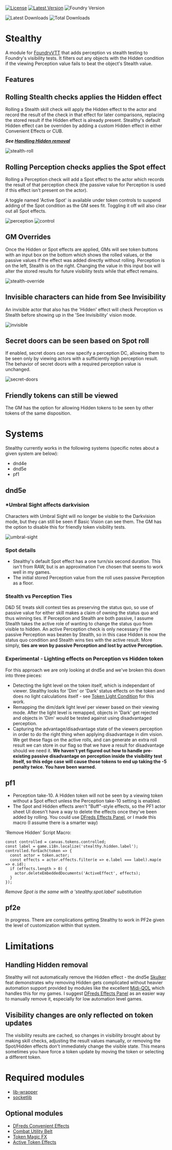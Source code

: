 [![License](https://img.shields.io/github/license/eligarf/stealthy?label=License)](LICENSE)
[![Latest Version](https://img.shields.io/github/v/release/eligarf/stealthy?display_name=tag&sort=semver&label=Latest%20Version)](https://github.com/eligarf/stealthy/releases/latest)
![Foundry Version](https://img.shields.io/endpoint?url=https://foundryshields.com/version?url=https%3A%2F%2Fraw.githubusercontent.com%2Feligarf%2Fstealthy%2Fdev%2Fmodule.json)

![Latest Downloads](https://img.shields.io/github/downloads/eligarf/stealthy/latest/total?color=blue&label=latest%20downloads)
![Total Downloads](https://img.shields.io/github/downloads/eligarf/stealthy/total?color=blue&label=total%20downloads)
# Stealthy

A module for [FoundryVTT](https://foundryvtt.com) that adds perception vs stealth testing to Foundry's visibility tests. It filters out any objects with the Hidden condition if the viewing Perception value fails to beat the object's Stealth value.

## Features

## **Rolling Stealth checks applies the Hidden effect**
Rolling a Stealth skill check will apply the Hidden effect to the actor and record the result of the check in that effect for later comparisons, replacing the stored result if the Hidden effect is already present. Stealthy's default Hidden effect can be overriden by adding a custom Hidden effect in either Convenient Effects or CUB.

***See [Handling Hidden removal](#handling-hidden-removal)***

![stealth-roll](https://user-images.githubusercontent.com/16523503/209989026-e0d2dad2-8dc1-459c-8824-a2332ce8a9cd.gif)

## **Rolling Perception checks applies the Spot effect**
Rolling a Perception check will add a Spot effect to the actor which records the result of that perception check (the passive value for Perception is used if this effect isn't present on the actor).

A toggle named 'Active Spot' is available under token controls to suspend adding of the Spot condition as the GM sees fit. Toggling it off will also clear out all Spot effects.

![perception](https://user-images.githubusercontent.com/16523503/209989470-aac2bdb4-fee4-44c0-a6b7-916e69353081.gif)
![control](https://user-images.githubusercontent.com/16523503/210176825-3fcb3183-81db-4f64-836a-81f29199b580.png)

## **GM Overrides**
Once the Hidden or Spot effects are applied, GMs will see token buttons with an input box on the bottom which shows the rolled values, or the passive values if the effect was added directly without rolling. Perception is on the left, Stealth is on the right. Changing the value in this input box will alter the stored results for future visibility tests while that effect remains.

![stealth-override](https://user-images.githubusercontent.com/16523503/209896031-675ab0e3-93e6-4d9c-8eeb-c11abe39fdab.gif)

## **Invisible characters can hide from See Invisibility**
An invisible actor that also has the 'Hidden' effect will check Perception vs Stealth before showing up in the 'See Invisibility' vision mode.

![invisible](https://user-images.githubusercontent.com/16523503/210176827-03fda57a-6d09-4144-8253-b8b7cd9155ac.gif)

## **Secret doors can be seen based on Spot roll**
If enabled, secret doors can now specify a perception DC, allowing them to be seen only by viewing actors with a sufficiently high perception result. The behavior of secret doors with a required perception value is unchanged.

![secret-doors](https://user-images.githubusercontent.com/16523503/212574216-6cc5b0ad-f432-441e-b11a-f4aa2b15cbd1.gif)

## **Friendly tokens can still be viewed**
The GM has the option for allowing Hidden tokens to be seen by other tokens of the same disposition.

# Systems
Stealthy currently works in the following systems (specific notes about a given system are below):
- dnd4e
- dnd5e
- pf1

## dnd5e
### *Umbral Sight affects darkvision
Characters with Umbral Sight will no longer be visible to the Darkvision mode, but they can still be seen if Basic Vision can see them. The GM has the option to disable this for friendly token visibility tests.

![umbral-sight](https://user-images.githubusercontent.com/16523503/209987083-487aee33-b75e-452f-9433-7302ffdaeab3.gif)

### Spot details
- Stealthy's default Spot effect has a one turn/six second duration. This isn't from RAW, but is an approximation I've chosen that seems to work well in my games.
- The initial stored Perception value from the roll uses passive Perception as a floor.

### Stealth vs Perception Ties
D&D 5E treats skill contest ties as preserving the status quo, so use of passive value for either skill makes a claim of owning the status quo and thus winning ties. If Perception and Stealth are both passive, I assume Stealth takes the active role of wanting to change the status quo from visible to hidden. An active Perception check is only necessary if the passive Perception was beaten by Stealth, so in this case Hidden is now the status quo condition and Stealth wins ties with the active result. More simply, **ties are won by passive Perception and lost by active Perception.**

### Experimental - Lighting effects on Perception vs Hidden token
For this approach we are only looking at dnd5e and we've broken this down into three pieces:
- Detecting the light level on the token itself, which is independant of viewer. Stealthy looks for 'Dim' or 'Dark' status effects on the token and does no light calculations itself - see [Token Light Condition](https://foundryvtt.com/packages/tokenlightcondition) for this work.
- Remapping the dim/dark light level per viewer based on their viewing mode. After the light level is remapped, objects in 'Dark' get rejected and objects in 'Dim' would be tested against using disadvantaged perception.
- Capturing the advantage/disadvantage state of the viewers perception in order to do the right thing when applying disadvantage in dim vision. We get these flags on the active rolls, and can generate an extra roll result we can store in our flag so that we have a result for disadvantage should we need it. **We haven't yet figured out how to handle pre-existing passive disadvantage on perception inside the visibility test itself, so this edge case will cause those tokens to end up taking the -5 penalty twice. You have been warned.**

## pf1
  - Perception take-10. A Hidden token will not be seen by a viewing token without a Spot effect unless the Perception take-10 setting is enabled.
  - The Spot and Hidden effects aren't "Buff"-style effects, so the PF1 actor sheet UI doesn't have a way to delete the effects once they've been added by rolling. You could use [DFreds Effects Panel](https://foundryvtt.com/packages/dfreds-effects-panel), or I made this macro (I assume there is a smarter way)

'Remove Hidden' Script Macro:
```
const controlled = canvas.tokens.controlled;
const label = game.i18n.localize('stealthy.hidden.label');
controlled.forEach(token => {
  const actor = token.actor;
  const effects = actor.effects.filter(e => e.label === label).map(e => e.id);
  if (effects.length > 0) {
    actor.deleteEmbeddedDocuments('ActiveEffect', effects);
  }
});
```
*Remove Spot is the same with a 'stealthy.spot.label' substitution*

## pf2e
In progress. There are complications getting Stealthy to work in PF2e given the level of customization within that system.

# Limitations

## Handling Hidden removal
Stealthy will not automatically remove the Hidden effect - the dnd5e [Skulker](https://www.dndbeyond.com/feats/skulker) feat demonstrates why removing Hidden gets complicated without heavier automation support provided by modules like the excellent [Midi-QOL](https://foundryvtt.com/packages/midi-qol) which handles this for my games. I suggest [DFreds Effects Panel](https://foundryvtt.com/packages/dfreds-effects-panel) as an easier way to manually remove it, especially for low automation level games. 

## Visibility changes are only reflected on token updates
The visibility results are cached, so changes in visibility brought about by making skill checks, adjusting the result values manually, or removing the Spot/Hidden effects don't immediately change the visible state. This means sometimes you have force a token update by moving the token or selecting a different token. 

# Required modules
* [lib-wrapper](https://foundryvtt.com/packages/lib-wrapper)
* [socketlib](https://github.com/manuelVo/foundryvtt-socketlib)
## Optional modules
* [DFreds Convenient Effects](https://foundryvtt.com/packages/dfreds-convenient-effects)
* [Combat Utility Belt](https://foundryvtt.com/packages/combat-utility-belt)
* [Token Magic FX](https://foundryvtt.com/packages/tokenmagic)
* [Active Token Effects](https://foundryvtt.com/packages/ATL)
